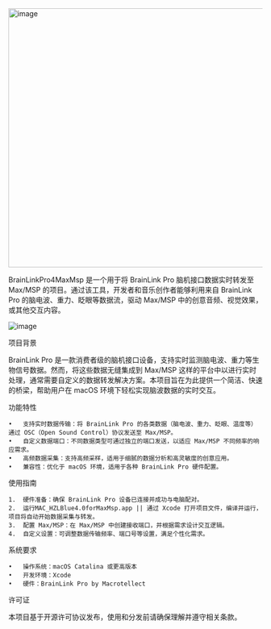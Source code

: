 <img width="514" alt="image" src="https://github.com/user-attachments/assets/e9275c1a-b2c4-4dc2-bbbc-35d6057d6855">

BrainLinkPro4MaxMsp 是一个用于将 BrainLink Pro 脑机接口数据实时转发至 Max/MSP 的项目。通过该工具，开发者和音乐创作者能够利用来自 BrainLink Pro 的脑电波、重力、眨眼等数据流，驱动 Max/MSP 中的创意音频、视觉效果，或其他交互内容。

![image](https://github.com/user-attachments/assets/467e82f6-d0c6-4262-80e6-f5436c66554b)


项目背景

BrainLink Pro 是一款消费者级的脑机接口设备，支持实时监测脑电波、重力等生物信号数据。然而，将这些数据无缝集成到 Max/MSP 这样的平台中以进行实时处理，通常需要自定义的数据转发解决方案。本项目旨在为此提供一个简洁、快速的桥梁，帮助用户在 macOS 环境下轻松实现脑波数据的实时交互。

功能特性

	•	支持实时数据传输：将 BrainLink Pro 的各类数据（脑电波、重力、眨眼、温度等）通过 OSC（Open Sound Control）协议发送至 Max/MSP。
	•	自定义数据端口：不同数据类型可通过独立的端口发送，以适应 Max/MSP 不同频率的响应需求。
	•	高频数据采集：支持高频采样，适用于细腻的数据分析和高灵敏度的创意应用。
	•	兼容性：优化于 macOS 环境，适用于各种 BrainLink Pro 硬件配置。

使用指南

	1.	硬件准备：确保 BrainLink Pro 设备已连接并成功与电脑配对。
	2.	运行MAC_HZLBlue4.0forMaxMsp.app || 通过 Xcode 打开项目文件，编译并运行，项目将自动开始数据采集与转发。
	3.	配置 Max/MSP：在 Max/MSP 中创建接收端口，并根据需求设计交互逻辑。
	4.	自定义设置：可调整数据传输频率、端口号等设置，满足个性化需求。

系统要求

	•	操作系统：macOS Catalina 或更高版本
	•	开发环境：Xcode
	•	硬件：BrainLink Pro by Macrotellect

许可证

本项目基于开源许可协议发布，使用和分发前请确保理解并遵守相关条款。
